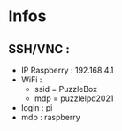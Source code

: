 # Infos

## SSH/VNC :

* IP Raspberry : 192.168.4.1
* WiFi : 
  * ssid = PuzzleBox
  * mdp = puzzlelpd2021
* login : pi 
* mdp : raspberry